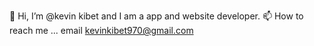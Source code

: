 👋 Hi, I’m @kevin kibet and I am a app and website developer.
📫 How to reach me ... email kevinkibet970@gmail.com
